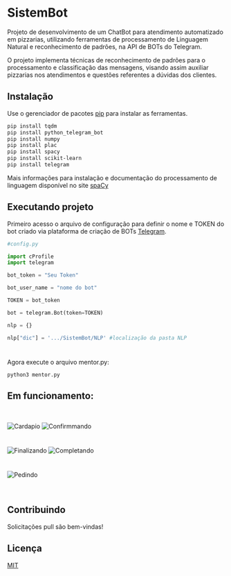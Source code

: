 # SistemBot

Projeto de desenvolvimento de um ChatBot para atendimento automatizado em pizzarias, utilizando ferramentas de processamento de Linguagem Natural e reconhecimento de padrões, na API de BOTs do Telegram. 

O projeto implementa técnicas de reconhecimento de padrões para o processamento
e classificação das mensagens, visando assim auxiliar pizzarias nos atendimentos e questões
referentes a dúvidas dos clientes.

## Instalação

Use o gerenciador de pacotes [pip](https://pip.pypa.io/en/stable/) para instalar as ferramentas.

```bash
pip install tqdm
pip install python_telegram_bot
pip install numpy
pip install plac
pip install spacy
pip install scikit-learn
pip install telegram
```

Mais informações para instalação e documentação do processamento de linguagem disponível no site [spaCy](https://spacy.io/usage)

## Executando projeto
Primeiro acesso o arquivo de configuração para definir o nome e TOKEN do bot criado via plataforma de criação de BOTs [Telegram](https://core.telegram.org/bots/api).

```python
#config.py

import cProfile
import telegram

bot_token = "Seu Token"

bot_user_name = "nome do bot"

TOKEN = bot_token

bot = telegram.Bot(token=TOKEN)

nlp = {}

nlp["dic"] = '.../SistemBot/NLP' #localização da pasta NLP
```
#
Agora execute o arquivo mentor.py:

```
python3 mentor.py
```
## Em funcionamento:
<br>

![Cardapio](https://github.com/doug1043/SistemBot/blob/master/testes/cardapio.png?raw="true")         ![Confirmmando](https://github.com/doug1043/SistemBot/blob/master/testes/confirma.png?raw=true")
 # 
![Finalizando](https://github.com/doug1043/SistemBot/blob/master/testes/finalizado.png?raw=true")     ![Completando](https://github.com/doug1043/SistemBot/blob/master/testes/pedidocompleto.png?raw=true")
 # 
![Pedindo](https://github.com/doug1043/SistemBot/blob/master/testes/pedidopizza.png?raw=true")
  
<br>

## Contribuindo
Solicitações pull são bem-vindas!

## Licença
[MIT](https://choosealicense.com/licenses/mit/)
